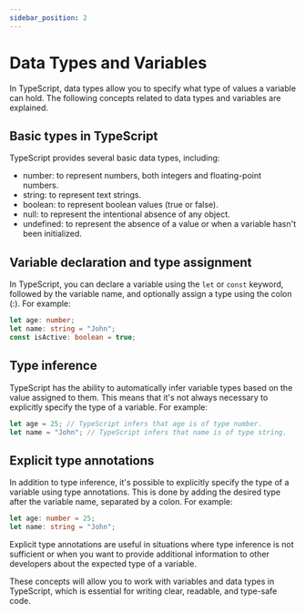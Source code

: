 ```yaml
---
sidebar_position: 2
---
```


# Data Types and Variables

In TypeScript, data types allow you to specify what type of values a variable can hold. The following concepts related to data types and variables are explained.

## Basic types in TypeScript
TypeScript provides several basic data types, including:
- number: to represent numbers, both integers and floating-point numbers.
- string: to represent text strings.
- boolean: to represent boolean values (true or false).
- null: to represent the intentional absence of any object.
- undefined: to represent the absence of a value or when a variable hasn't been initialized.
  
## Variable declaration and type assignment
In TypeScript, you can declare a variable using the `let` or `const` keyword, followed by the variable name, and optionally assign a type using the colon (:). For example:
  ```typescript
  let age: number;
  let name: string = "John";
  const isActive: boolean = true;
  ```

## Type inference
TypeScript has the ability to automatically infer variable types based on the value assigned to them. This means that it's not always necessary to explicitly specify the type of a variable. For example:
  ```typescript
  let age = 25; // TypeScript infers that age is of type number.
  let name = "John"; // TypeScript infers that name is of type string.
  ```

## Explicit type annotations
In addition to type inference, it's possible to explicitly specify the type of a variable using type annotations. This is done by adding the desired type after the variable name, separated by a colon. For example:
  ```typescript
  let age: number = 25;
  let name: string = "John";
  ```

  Explicit type annotations are useful in situations where type inference is not sufficient or when you want to provide additional information to other developers about the expected type of a variable.

These concepts will allow you to work with variables and data types in TypeScript, which is essential for writing clear, readable, and type-safe code.
